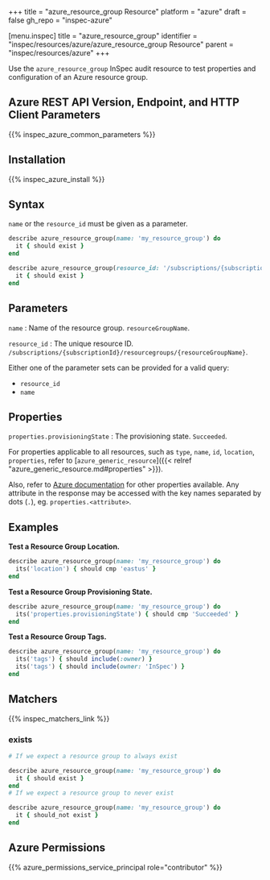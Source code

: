 +++
title = "azure_resource_group Resource"
platform = "azure"
draft = false
gh_repo = "inspec-azure"

[menu.inspec]
title = "azure_resource_group"
identifier = "inspec/resources/azure/azure_resource_group Resource"
parent = "inspec/resources/azure"
+++

Use the `azure_resource_group` InSpec audit resource to test properties and configuration of an Azure resource group.

## Azure REST API Version, Endpoint, and HTTP Client Parameters

{{% inspec_azure_common_parameters %}}

## Installation

{{% inspec_azure_install %}}

## Syntax

`name` or the `resource_id` must be given as a parameter.
```ruby
describe azure_resource_group(name: 'my_resource_group') do
  it { should exist }
end
```
```ruby
describe azure_resource_group(resource_id: '/subscriptions/{subscriptionId}/resourcegroups/{resourceGroupName}') do
  it { should exist }
end
```

## Parameters

`name`
: Name of the resource group. `resourceGroupName`.

`resource_id`
: The unique resource ID. `/subscriptions/{subscriptionId}/resourcegroups/{resourceGroupName}`.

Either one of the parameter sets can be provided for a valid query:
- `resource_id`
- `name`

## Properties

`properties.provisioningState`
: The provisioning state. `Succeeded`.

For properties applicable to all resources, such as `type`, `name`, `id`, `location`, `properties`, refer to [`azure_generic_resource`]({{< relref "azure_generic_resource.md#properties" >}}).

Also, refer to [Azure documentation](https://docs.microsoft.com/en-us/rest/api/resources/policydefinitions/get#policydefinition) for other properties available. 
Any attribute in the response may be accessed with the key names separated by dots (`.`), eg. `properties.<attribute>`.

## Examples

**Test a Resource Group Location.**

```ruby
describe azure_resource_group(name: 'my_resource_group') do
  its('location') { should cmp 'eastus' }
end
```

**Test a Resource Group Provisioning State.**

```ruby
describe azure_resource_group(name: 'my_resource_group') do
  its('properties.provisioningState') { should cmp 'Succeeded' }
end
```    
**Test a Resource Group Tags.**

```ruby
describe azure_resource_group(name: 'my_resource_group') do
  its('tags') { should include(:owner) }
  its('tags') { should include(owner: 'InSpec') }
end
```    

## Matchers

{{% inspec_matchers_link %}}

### exists

```ruby
# If we expect a resource group to always exist

describe azure_resource_group(name: 'my_resource_group') do
  it { should exist }
end
# If we expect a resource group to never exist

describe azure_resource_group(name: 'my_resource_group') do
  it { should_not exist }
end
```

## Azure Permissions

{{% azure_permissions_service_principal role="contributor" %}}
